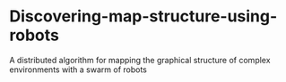 # Discovering-map-structure-using-robots
A distributed algorithm for mapping the graphical structure of complex environments with a swarm of robots
